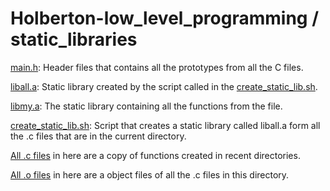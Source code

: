 # Holberton-low_level_programming / static_libraries

[main.h](https://github.com/jGohan-cpu/holbertonschool-low_level_programming/blob/master/static_libraries/main.h): Header files that contains all the prototypes from all the C files.

[liball.a](https://github.com/jGohan-cpu/holbertonschool-low_level_programming/blob/master/static_libraries/liball.a): Static library created by the script called in the [create_static_lib.sh](https://github.com/jGohan-cpu/holbertonschool-low_level_programming/blob/master/static_libraries/create_static_lib.sh).

[libmy.a](https://github.com/jGohan-cpu/holbertonschool-low_level_programming/blob/master/static_libraries/libmy.a): The static library containing all the functions from the file.

[create_static_lib.sh](https://github.com/jGohan-cpu/holbertonschool-low_level_programming/blob/master/static_libraries/create_static_lib.sh): Script that creates a static library called liball.a form all the .c files that are in the current directory.

[All .c files]() in here are a copy of functions created in recent directories.

[All .o files]() in here are a object files of all the .c files in this directory.
